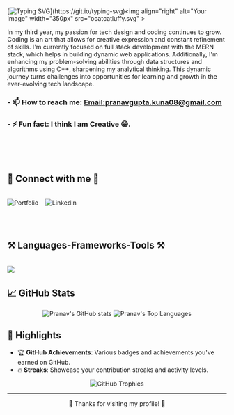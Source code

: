 <br>

[![Typing SVG](https://readme-typing-svg.herokuapp.com?font=Noto+Sans+Display&weight=600&size=40&pause=600&color=F7F7F7&background=FFFFFF00&vCenter=true&random=false&width=503&height=65&lines=Hi+There+%F0%9F%91%8B!;I+am+Pranav+Gupta.+;I+am+a+Developer.;I+am+a+Coder.)](https://git.io/typing-svg)<img align="right" alt="Your Image" width="350px"  src="ocatcatluffy.svg" >


In my third year, my passion for tech design and coding continues to grow. Coding is an art that allows for creative expression and constant refinement of skills. I'm currently focused on full stack development with the MERN stack, which helps in building dynamic web applications. Additionally, I'm enhancing my problem-solving abilities through data structures and algorithms using C++, sharpening my analytical thinking. This dynamic journey turns challenges into opportunities for learning and growth in the ever-evolving tech landscape.

### - 📫 How to reach me: **[Email:pranavgupta.kuna08@gmail.com](mailto:pranavgupta.kuna08@gmail.com)**
### - ⚡ Fun fact: **I think I am Creative 😁.**
 <br><br><br>

<h2 >🤝 Connect with me 🤝</h2>
<br/>
<a href="https://leetcode.com/u/Pranav_Gupta08/" target="_blank" style="text-decoration: none;">
    <img src="https://img.shields.io/badge/Leetcode-%23000000.svg?style=for-the-badge&logo=web&logoColor=white" alt="Portfolio">
  </a>&nbsp&nbsp;
  <a href="https://www.linkedin.com/in/pranav-gupta-611a38253/" target="_blank" style="text-decoration: none;">
  <img src="https://img.shields.io/badge/LinkedIn-%230077B5.svg?style=for-the-badge&logo=linkedin&logoColor=white" alt="LinkedIn">
</a>

 <br><br>


<h2 >⚒️ Languages-Frameworks-Tools ⚒️</h2>
<br/>
    <img src="https://skillicons.dev/icons?i=react,html,css,vscode,github,figma,tailwind,git,nodejs,postman,python,javascript,firebase,mongodb,c,cpp,bash,flask,scikitlearn" />
</div>

<br>

## 📈 GitHub Stats

<div align="center">
  <img height="150em" src="https://github-readme-stats.vercel.app/api?username=PRANAVGUPTA0806&show_icons=true&theme=radical" alt="Pranav's GitHub stats"/>
  <img height="150em" src="https://github-readme-stats.vercel.app/api/top-langs/?username=PRANAVGUPTA0806&layout=compact&theme=radical" alt="Pranav's Top Languages"/>
</div>

## 🌟 Highlights

- 🏆 **GitHub Achievements**: Various badges and achievements you've earned on GitHub.
- 🔥 **Streaks**: Showcase your contribution streaks and activity levels.

<div align="center">
  <img src="https://github-profile-trophy.vercel.app/?username=PRANAVGUPTA0806&theme=radical&column=7" alt="GitHub Trophies"/>
</div>


---

<p align="center">🎉 Thanks for visiting my profile! 🎉</p>




